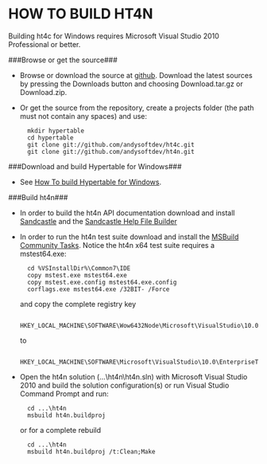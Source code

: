 HOW TO BUILD HT4N
=================

Building ht4c for Windows requires Microsoft Visual Studio 2010 Professional or better.


###Browse or get the source###

* Browse or download the source at [github](http://github.com/andysoftdev/ht4n).
  Download the latest sources by pressing the Downloads button and choosing
  Download.tar.gz or Download.zip.
  
* Or get the source from the repository, create a projects folder (the path must not
  contain any spaces) and use:

		mkdir hypertable
		cd hypertable
		git clone git://github.com/andysoftdev/ht4c.git
		git clone git://github.com/andysoftdev/ht4n.git



###Download and build Hypertable for Windows###

* See [How To build Hypertable for Windows](https://github.com/andysoftdev/ht4w/blob/windows/README.md).



###Build ht4n###

* In order to build the ht4n API documentation download and install [Sandcastle](http://sandcastle.codeplex.com/) and the [Sandcastle Help File Builder](http://shfb.codeplex.com/)

* In order to run the ht4n test suite download and install the [MSBuild Community Tasks](http://msbuildtasks.tigris.org/). Notice the ht4n x64 test suite requires a mstest64.exe:

		cd %VSInstallDir%\Common7\IDE
		copy mstest.exe mstest64.exe
		copy mstest.exe.config mstest64.exe.config
		corflags.exe mstest64.exe /32BIT- /Force
  and copy the complete registry key

		HKEY_LOCAL_MACHINE\SOFTWARE\Wow6432Node\Microsoft\VisualStudio\10.0\EnterpriseTools\QualityTools\TestTypes
  to

		HKEY_LOCAL_MACHINE\SOFTWARE\Microsoft\VisualStudio\10.0\EnterpriseTools\QualityTools\TestTypes

* Open the ht4n solution (...\\ht4n\\ht4n.sln) with Microsoft Visual Studio 2010 and build the solution configuration(s) or
  run Visual Studio Command Prompt and run:

		cd ...\ht4n
		msbuild ht4n.buildproj
  or for a complete rebuild

		cd ...\ht4n
		msbuild ht4n.buildproj /t:Clean;Make

